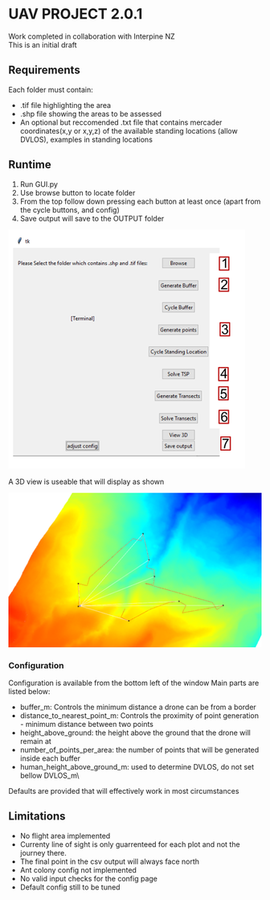 # UAV PROJECT 2.0.1

Work completed in collaboration with Interpine NZ<br/>
This is an initial draft

## Requirements

Each folder must contain:

- .tif file highlighting the area
- .shp file showing the areas to be assessed
- An optional but reccomended .txt file that contains mercader coordinates(x,y or x,y,z) of the available standing locations (allow DVLOS), examples in standing locations

## Runtime

1. Run GUI.py
2. Use browse button to locate folder
3. From the top follow down pressing each button at least once (apart from the cycle buttons, and config)
4. Save output will save to the OUTPUT folder

![Instructions](README/Instructions.PNG)

A 3D view is useable that will display as shown

![ThreeDimentionView](README/Vertical_view.PNG)

### Configuration

Configuration is available from the bottom left of the window
Main parts are listed below:

- buffer_m: Controls the minimum distance a drone can be from a border
- distance_to_nearest_point_m: Controls the proximity of point generation - minimum distance between two points
- height_above_ground: the height above the ground that the drone will remain at
- number_of_points_per_area: the number of points that will be generated inside each buffer
- human_height_above_ground_m: used to determine DVLOS, do not set bellow DVLOS_m\\

Defaults are provided that will effectively work in most circumstances

## Limitations

- No flight area implemented
- Currenty line of sight is only guarrenteed for each plot and not the journey there.
- The final point in the csv output will always face north
- Ant colony config not implemented
- No valid input checks for the config page
- Default config still to be tuned
